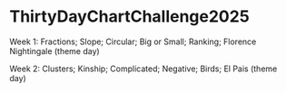 # ThirtyDayChartChallenge2025

Week 1: Fractions; Slope; Circular; Big or Small; Ranking; Florence Nightingale (theme day)

Week 2: Clusters; Kinship; Complicated; Negative; Birds; El Pais (theme day)
